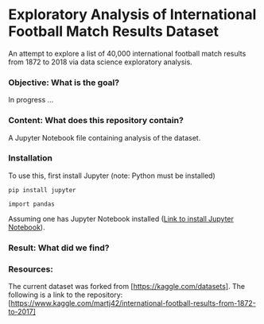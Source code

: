 # Exploratory Analysis of International Football Match Results Dataset
 
An attempt to explore a list of 40,000 international football match results from 1872 to 2018 via data science exploratory analysis.
### Objective: What is the goal?
In progress ...

### Content: What does this repository contain? 
A Jupyter Notebook file containing analysis of the dataset.

### Installation
To use this, first install Jupyter (note: Python must be installed)
```
pip install jupyter

import pandas
```
Assuming one has Jupyter Notebook installed ([Link to install Jupyter Notebook](https://jupyter.org/install)).

### Result: What did we find?

### Resources:
The current dataset was forked from [https://kaggle.com/datasets]. The following is a link to the repository: [https://www.kaggle.com/martj42/international-football-results-from-1872-to-2017]

